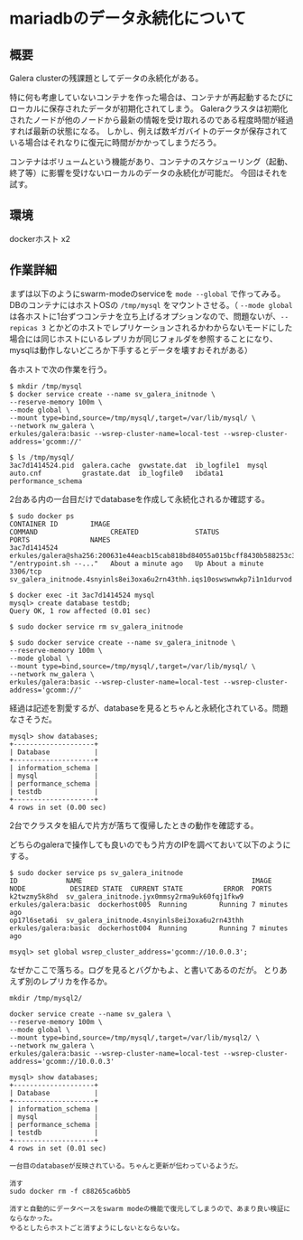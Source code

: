 # mariadbのデータ永続化について

## 概要

Galera clusterの残課題としてデータの永続化がある。

特に何も考慮していないコンテナを作った場合は、コンテナが再起動するたびにローカルに保存されたデータが初期化されてしまう。
Galeraクラスタは初期化されたノードが他のノードから最新の情報を受け取れるのである程度時間が経過すれば最新の状態になる。
しかし、例えば数ギガバイトのデータが保存されている場合はそれなりに復元に時間がかかってしまうだろう。

コンテナはボリュームという機能があり、コンテナのスケジューリング（起動、終了等）に影響を受けないローカルのデータの永続化が可能だ。
今回はそれを試す。

## 環境

dockerホスト x2

## 作業詳細

まずは以下のようにswarm-modeのserviceを `mode --global` で作ってみる。
DBのコンテナにはホストOSの `/tmp/mysql` をマウントさせる。（ `--mode global` は各ホストに1台ずつコンテナを立ち上げるオプションなので、問題ないが、`--repicas 3` とかどのホストでレプリケーションされるかわからないモードにした場合には同じホストにいるレプリカが同じフォルダを参照することになり、mysqlは動作しないどころか下手するとデータを壊すおそれがある）

各ホストで次の作業を行う。
```
$ mkdir /tmp/mysql
$ docker service create --name sv_galera_initnode \
--reserve-memory 100m \
--mode global \
--mount type=bind,source=/tmp/mysql/,target=/var/lib/mysql/ \
--network nw_galera \
erkules/galera:basic --wsrep-cluster-name=local-test --wsrep-cluster-address='gcomm://'

$ ls /tmp/mysql/
3ac7d1414524.pid  galera.cache  gvwstate.dat  ib_logfile1  mysql
auto.cnf          grastate.dat  ib_logfile0   ibdata1      performance_schema

```

2台ある内の一台目だけでdatabaseを作成して永続化されるか確認する。

```
$ sudo docker ps
CONTAINER ID        IMAGE                                                                                    COMMAND                  CREATED              STATUS              PORTS               NAMES
3ac7d1414524        erkules/galera@sha256:200631e44eacb15cab818bd84055a015bcff8430b588253c394d21834e826d85   "/entrypoint.sh --..."   About a minute ago   Up About a minute   3306/tcp            sv_galera_initnode.4snyinls8ei3oxa6u2rn43thh.iqs10oswswnwkp7i1n1durvod

$ docker exec -it 3ac7d1414524 mysql
mysql> create database testdb;
Query OK, 1 row affected (0.01 sec)

$ sudo docker service rm sv_galera_initnode

$ sudo docker service create --name sv_galera_initnode \
--reserve-memory 100m \
--mode global \
--mount type=bind,source=/tmp/mysql/,target=/var/lib/mysql/ \
--network nw_galera \
erkules/galera:basic --wsrep-cluster-name=local-test --wsrep-cluster-address='gcomm://'
```

経過は記述を割愛するが、databaseを見るとちゃんと永続化されている。問題なさそうだ。

```
mysql> show databases;
+--------------------+
| Database           |
+--------------------+
| information_schema |
| mysql              |
| performance_schema |
| testdb             |
+--------------------+
4 rows in set (0.00 sec)
```

2台でクラスタを組んで片方が落ちて復帰したときの動作を確認する。


どちらのgaleraで操作しても良いのでもう片方のIPを調べておいて以下のようにする。
```
$ sudo docker service ps sv_galera_initnode                                                            
ID            NAME                                          IMAGE                 NODE           DESIRED STATE  CURRENT STATE          ERROR  PORTS
k2twzmy5k8hd  sv_galera_initnode.jyx0mmsy2rma9uk60fqj1fkw9  erkules/galera:basic  dockerhost005  Running        Running 7 minutes ago         
op17l6seta6i  sv_galera_initnode.4snyinls8ei3oxa6u2rn43thh  erkules/galera:basic  dockerhost004  Running        Running 7 minutes ago    

msyql> set global wsrep_cluster_address='gcomm://10.0.0.3';
```

なぜかここで落ちる。ログを見るとバグかもよ、と書いてあるのだが。
とりあえず別のレプリカを作るか。

```
mkdir /tmp/mysql2/  

docker service create --name sv_galera \
--reserve-memory 100m \
--mode global \
--mount type=bind,source=/tmp/mysql/,target=/var/lib/mysql2/ \
--network nw_galera \
erkules/galera:basic --wsrep-cluster-name=local-test --wsrep-cluster-address='gcomm://10.0.0.3'

mysql> show databases;                                                                                                           
+--------------------+
| Database           |
+--------------------+
| information_schema |
| mysql              |
| performance_schema |
| testdb             |
+--------------------+
4 rows in set (0.01 sec)

一台目のdatabaseが反映されている。ちゃんと更新が伝わっているようだ。

消す
sudo docker rm -f c88265ca6bb5

消すと自動的にデータベースをswarm modeの機能で復元してしまうので、あまり良い検証にならなかった。
やるとしたらホストごと消すようにしないとならないな。
```
